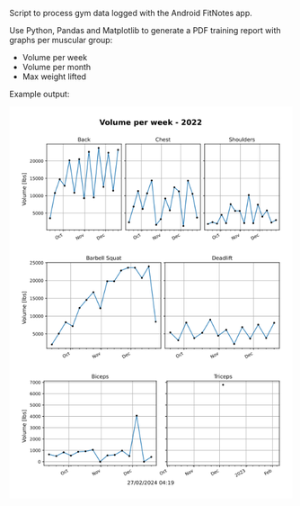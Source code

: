 Script to process gym data logged with the Android FitNotes app.

Use Python, Pandas and Matplotlib to generate a PDF training report with graphs per muscular group:
- Volume per week
- Volume per month
- Max weight lifted

Example output:

![alt text](images/image.png)